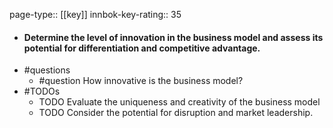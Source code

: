 page-type:: [[key]]
innbok-key-rating:: 35
- #### Determine the level of innovation in the business model and assess its potential for differentiation and competitive advantage.
- #questions
  - #question How innovative is the business model?
- #TODOs
  - TODO Evaluate the uniqueness and creativity of the business model
  - TODO  Consider the potential for disruption and market leadership.



